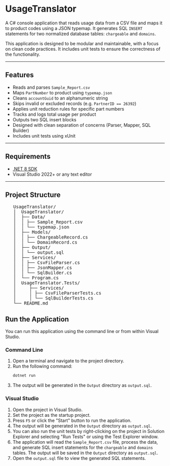 # UsageTranslator

A C# console application that reads usage data from a CSV file and maps it to product codes using a JSON typemap. It generates SQL `INSERT` statements for two normalized database tables: `chargeable` and `domains`.

This application is designed to be modular and maintainable, with a focus on clean code practices. It includes unit tests to ensure the correctness of the functionality.

---

## Features

- Reads and parses `Sample_Report.csv`
- Maps `PartNumber` to product using `typemap.json`
- Cleans `accountGuid` to an alphanumeric string
- Skips invalid or excluded records (e.g. `PartnerID == 26392`)
- Applies unit reduction rules for specific part numbers
- Tracks and logs total usage per product
- Outputs two SQL insert blocks
- Designed with clean separation of concerns (Parser, Mapper, SQL Builder)
- Includes unit tests using xUnit

---

## Requirements

- [.NET 8 SDK](https://dotnet.microsoft.com/en-us/download)
- Visual Studio 2022+ or any text editor

---

## Project Structure

<pre>
   UsageTranslator/
   │  UsageTranslator/
   │  ├── Data/
   │  │ ├── Sample_Report.csv
   │  │ └── typemap.json
   │  ├── Models/
   │  │ ├── ChargeableRecord.cs
   │  │ └── DomainRecord.cs
   │  ├── Output/
   │  │ └── output.sql
   │  ├── Services/
   │  │ ├── CsvFileParser.cs
   │  │ ├── JsonMapper.cs
   │  │ └── SqlBuilder.cs   
   │  └── Program.cs
   │  UsageTranslator.Tests/
   │     ├── Services/
   │     │ ├── CsvFileParserTests.cs
   │     │ └── SqlBuilderTests.cs
   └── README.md
</pre>

## Run the Application
You can run this application using the command line or from within Visual Studio.

### Command Line
1. Open a terminal and navigate to the project directory.
2. Run the following command:
   ```bash
   dotnet run
   ```
1. The output will be generated in the `Output` directory as `output.sql`.

### Visual Studio
1. Open the project in Visual Studio.
1. Set the project as the startup project.
1. Press `F5` or click the "Start" button to run the application.
1. The output will be generated in the `Output` directory as `output.sql`.
1. You can also run the unit tests by right-clicking on the project in Solution Explorer and selecting "Run Tests" or using the Test Explorer window.
1. The application will read the `Sample_Report.csv` file, process the data, and generate SQL insert statements for the `chargeable` and `domains` tables. The output will be saved in the `Output` directory as `output.sql`.
1. Open the `output.sql` file to view the generated SQL statements.
